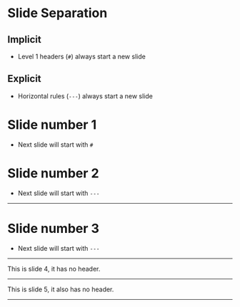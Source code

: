 # Slide Separation

## Implicit

-   Level 1 headers (`#`) always start a new slide

## Explicit

-   Horizontal rules (`---`) always start a new slide

# Slide number 1

-   Next slide will start with `#`

# Slide number 2

-   Next slide will start with `---`

------

# Slide number 3

-   Next slide will start with `---`

------

This is slide 4, it has no header.

------

This is slide 5, it also has no header.

------
